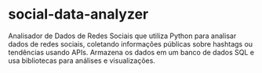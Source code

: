 # social-data-analyzer
Analisador de Dados de Redes Sociais que utiliza Python para analisar dados de redes sociais, coletando informações públicas sobre hashtags ou tendências usando APIs. Armazena os dados em um banco de dados SQL e usa bibliotecas para análises e visualizações.
